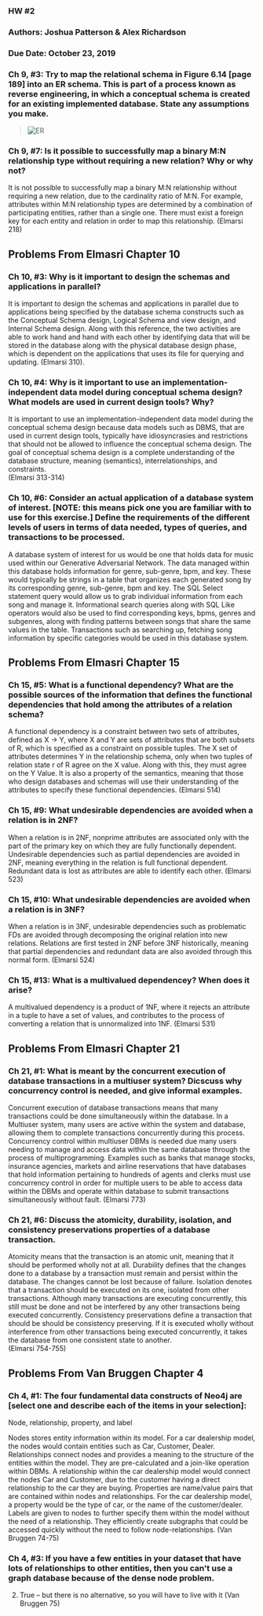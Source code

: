 ### HW #2
### Authors: Joshua Patterson & Alex Richardson
### Due Date: October 23, 2019

### Ch 9, #3: Try to map the relational schema in Figure 6.14 [page 189] into an ER schema. This is part of a process known as reverse engineering, in which a conceptual schema is created for an existing implemented database. State any assumptions you make.

>![ER](image/IMG_8045.jpg)

 
### Ch 9, #7: Is it possible to successfully map a binary M:N relationship type without requiring a new relation? Why or why not?
It is not possible to successfully map a binary M:N relationship without requiring a new relation, due to the cardinality ratio of M:N. For example, attributes within M:N relationship types are determined by a combination of participating entities, rather than a single one. There must exist a foreign key for each entity and relation in order to map this relationship.
(Elmarsi 218)


## Problems From Elmasri Chapter 10
### Ch 10, #3: Why is it important to design the schemas and applications in parallel?
It is important to design the schemas and applications in parallel due to applications being specified by the database schema constructs such as the Conceptual Schema design, Logical Schema and view design, and Internal Schema design. Along with this reference, the two activities are able to work hand and hand with each other by identifying data that will be stored in the database along with the physical database design phase, which is dependent on the applications that uses its file for querying and updating. 
(Elmarsi 310).	

### Ch 10, #4: Why is it important to use an implementation-independent data model during conceptual schema design? What models are used in current design tools? Why?
It is important to use an implementation-independent data model during the conceptual schema design because data models such as DBMS, that are used in current design tools, typically have idiosyncrasies and restrictions that should not be allowed to influence the conceptual schema design. The goal of conceptual schema design is a complete understanding of the database structure, meaning (semantics), interrelationships, and constraints.		
(Elmarsi 313-314)

### Ch 10, #6: Consider an actual application of a database system of interest. [NOTE: this means pick one you are familiar with to use for this exercise.] Define the requirements of the different levels of users in terms of data needed, types of queries, and transactions to be processed.
A database system of interest for us would be one that holds data for music used within our Generative Adversarial Network. The data managed within this database holds information for genre, sub-genre, bpm, and key. These would typically be strings in a table that organizes each generated song by its corresponding genre, sub-genre, bpm and key. The SQL Select statement query would allow us to grab individual information from each song and manage it. Informational search queries along with SQL Like operators would also be used to find corresponding keys, bpms, genres and subgenres, along with finding patterns between songs that share the same values in the table. Transactions such as searching up, fetching song information by specific categories would be used in this database system.
 
## Problems From Elmasri Chapter 15
### Ch 15, #5: What is a functional dependency? What are the possible sources of the information that defines the functional dependencies that hold among the attributes of a relation schema?
A functional dependency is a constraint between two sets of attributes, defined as X → Y, where X and Y are sets of attributes that are both subsets of R, which is specified as a constraint on possible tuples. The X set of attributes determines Y in the relationship schema, only when two tuples  of relation state r of R agree on the X value. Along with this, they must agree on the Y Value. It is also a property of the semantics, meaning that those who design databases and schemas will use their understanding of the attributes to specify these functional dependencies. 
(Elmarsi 514)

### Ch 15, #9: What undesirable dependencies are avoided when a relation is in 2NF?
When a relation is in 2NF, nonprime attributes are associated only with the part of the primary key on which they are fully functionally dependent. Undesirable dependencies such as partial dependencies are avoided in 2NF, meaning everything in the relation is full functional dependent. Redundant data is lost as attributes are able to identify each other.
(Elmarsi 523)

### Ch 15, #10: What undesirable dependencies are avoided when a relation is in 3NF?
When a relation is in 3NF, undesirable dependencies such as problematic FDs are avoided through decomposing the original relation into new relations. Relations are first tested in 2NF before 3NF historically, meaning that partial dependencies and redundant data are also avoided through this normal form.
(Elmarsi 524)

### Ch 15, #13: What is a multivalued dependencey? When does it arise?
A multivalued dependency is a product of 1NF, where it rejects an attribute in a tuple to have a set of values, and contributes to the process of converting a relation that is unnormalized into 1NF. 
(Elmarsi 531)

## Problems From Elmasri Chapter 21
### Ch 21, #1: What is meant by the concurrent execution of database transactions in a multiuser system? Dicscuss why concurrency control is needed, and give informal examples.
Concurrent execution of database transactions means that many transactions could be done simultaneously within the database. In a Multiuser system, many users are active within the system and database, allowing them to complete transactions concurrently during this process. Concurrency control within multiuser DBMs is needed due many users needing to manage and access data within the same database through the process of multiprogramming. Examples such as banks that manage stocks, insurance agencies, markets and airline reservations that have databases that hold information pertaining to hundreds of agents and clerks must use concurrency control in order for multiple users to be able to access data within the DBMs and operate within database to submit transactions simultaneously without fault.
(Elmarsi 773)

### Ch 21, #6: Discuss the atomicity, durability, isolation, and consistency preservations properties of a database transaction.
Atomicity means that the transaction is an atomic unit, meaning that it should be performed wholly not at all. Durability defines that the changes done to a database by a transaction must remain and persist within the database. The changes cannot be lost because of failure. Isolation denotes that a transaction should be executed on its one, isolated from other transactions. Although many transactions are executing concurrently, this still must be done and not be interfered by any other transactions being executed concurrently. Consistency preservations define a transaction that should be should be consistency preserving. If it is executed wholly without interference from other transactions being executed concurrently, it takes the database from one consistent state to another.		
(Elmarsi 754-755)
 
## Problems From Van Bruggen Chapter 4
### Ch 4, #1: The four fundamental data constructs of Neo4j are [select one and describe each of the items in your selection]:

Node, relationship, property, and label

Nodes stores entity information within its model. For a car dealership model, the nodes would contain entities such as Car, Customer, Dealer. 
 Relationships connect nodes and provides a meaning to the structure of the entities within the model. They are pre-calculated and a join-like operation within DBMs. A relationship within the car dealership model would connect the nodes Car and Customer, due to the customer having a direct relationship to the car they are buying.
Properties are name/value pairs that are contained within nodes and relationships. For the car dealership model, a property would be the type of car, or the name of the customer/dealer.
Labels are given to nodes to further specify them within the model without the need of a relationship. They efficiently create subgraphs that could be accessed quickly without the need to follow node-relationships.
(Van Bruggen 74-75)

### Ch 4, #3: If you have a few entities in your dataset that have lots of relationships to other entities, then you can't use a graph database because of the dense node problem.

2. True – but there is no alternative, so you will have to live with it
(Van Bruggen 75)

